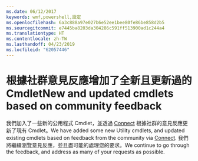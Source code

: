 ```yaml
---
ms.date: 06/12/2017
keywords: wmf,powershell,設定
ms.openlocfilehash: 6a3c888a97e027b6e52ee1bee80fe86be858d2b5
ms.sourcegitcommit: e7445ba8203da304286c591ff513900ad1c244a4
ms.translationtype: HT
ms.contentlocale: zh-TW
ms.lasthandoff: 04/23/2019
ms.locfileid: "62057446"
---
```

# <a name="new-and-updated-cmdlets-based-on-community-feedback"></a><span data-ttu-id="b08ef-102">根據社群意見反應增加了全新且更新過的 Cmdlet</span><span class="sxs-lookup"><span data-stu-id="b08ef-102">New and updated cmdlets based on community feedback</span></span>
<span data-ttu-id="b08ef-103">我們加入了一些新的公用程式 Cmdlet，並透過 [Connect](https://connect.microsoft.com/powershell) 根據社群的意見反應更新了現有 Cmdlet。</span><span class="sxs-lookup"><span data-stu-id="b08ef-103">We have added some new Utility cmdlets, and updated existing cmdlets based on feedback from the community via [Connect](https://connect.microsoft.com/powershell).</span></span> <span data-ttu-id="b08ef-104">我們將繼續瀏覽意見反應，並且盡可能的處理您的要求。</span><span class="sxs-lookup"><span data-stu-id="b08ef-104">We continue to go through the feedback, and address as many of your requests as possible.</span></span>
